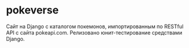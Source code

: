 # pokeverse
Сайт на Django с каталогом покемонов, импортированным по RESTful API с сайта pokeapi.com.
Релизовано юнит-тестирование средствами Django.
